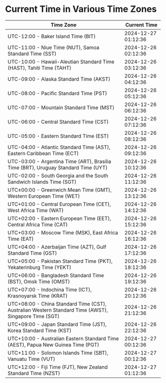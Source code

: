 # Current Time in Various Time Zones

| Time Zone | Current Time |
|-----------|--------------|
| UTC-12:00 - Baker Island Time (BIT) | 2024-12-27 01:12:36 |
| UTC-11:00 - Niue Time (NUT), Samoa Standard Time (SST) | 2024-12-26 02:12:36 |
| UTC-10:00 - Hawaii-Aleutian Standard Time (HAST), Tahiti Time (TAHT) | 2024-12-26 03:12:36 |
| UTC-09:00 - Alaska Standard Time (AKST) | 2024-12-26 04:12:36 |
| UTC-08:00 - Pacific Standard Time (PST) | 2024-12-26 05:12:36 |
| UTC-07:00 - Mountain Standard Time (MST) | 2024-12-26 06:12:36 |
| UTC-06:00 - Central Standard Time (CST) | 2024-12-26 07:12:36 |
| UTC-05:00 - Eastern Standard Time (EST) | 2024-12-26 08:12:36 |
| UTC-04:00 - Atlantic Standard Time (AST), Eastern Caribbean Time (ECT) | 2024-12-26 09:12:36 |
| UTC-03:00 - Argentina Time (ART), Brasília Time (BRT), Uruguay Standard Time (UYT) | 2024-12-26 10:12:36 |
| UTC-02:00 - South Georgia and the South Sandwich Islands Time (SGT) | 2024-12-26 11:12:36 |
| UTC±00:00 - Greenwich Mean Time (GMT), Western European Time (WET) | 2024-12-26 13:12:36 |
| UTC+01:00 - Central European Time (CET), West Africa Time (WAT) | 2024-12-26 14:12:36 |
| UTC+02:00 - Eastern European Time (EET), Central Africa Time (CAT) | 2024-12-26 15:12:36 |
| UTC+03:00 - Moscow Time (MSK), East Africa Time (EAT) | 2024-12-26 16:12:36 |
| UTC+04:00 - Azerbaijan Time (AZT), Gulf Standard Time (GST) | 2024-12-26 17:12:36 |
| UTC+05:00 - Pakistan Standard Time (PKT), Yekaterinburg Time (YEKT) | 2024-12-26 18:12:36 |
| UTC+06:00 - Bangladesh Standard Time (BST), Omsk Time (OMST) | 2024-12-26 19:12:36 |
| UTC+07:00 - Indochina Time (ICT), Krasnoyarsk Time (KRAT) | 2024-12-26 20:12:36 |
| UTC+08:00 - China Standard Time (CST), Australian Western Standard Time (AWST), Singapore Time (SGT) | 2024-12-26 21:12:36 |
| UTC+09:00 - Japan Standard Time (JST), Korea Standard Time (KST) | 2024-12-26 22:12:36 |
| UTC+10:00 - Australian Eastern Standard Time (AEST), Papua New Guinea Time (PGT) | 2024-12-27 00:12:36 |
| UTC+11:00 - Solomon Islands Time (SBT), Vanuatu Time (VUT) | 2024-12-27 00:12:36 |
| UTC+12:00 - Fiji Time (FJT), New Zealand Standard Time (NZST) | 2024-12-27 01:12:36 |
